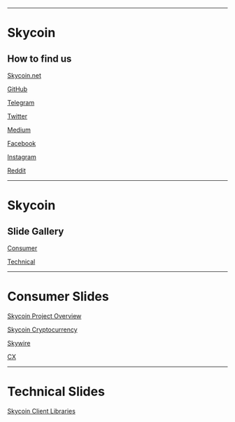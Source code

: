 <!-- .slide: id="Skycoin" data-background="../img/skycoin-logos/Skycoin-Cloud-BW-Vertical@2x.png" data-background-size="70%" data-background-repeat="no-repeat" -->

---
<!-- .slide: id="SkycoinAbout" data-background="../img/skycoin-logos/Skycoin-Cloud-BW-Horizontal@1x.png" data-background-size="10%" data-background-position="0% 100%" -->
# Skycoin
## How to find us

[Skycoin.net](https://skycoin.net)

[GitHub](https://github.com/skycoin)

[Telegram](https://t.me/skycoin)

[Twitter](https://twitter.com/skycoinproject)

[Medium](https://medium.com/skycoin)

[Facebook]()

[Instagram]()

[Reddit]()


---
<!-- .slide: id="Gallery" data-background="../img/skycoin-logos/Skycoin-Cloud-BW-Horizontal@1x.png" data-background-size="10%" data-background-position="0% 100%" -->
# Skycoin
## Slide Gallery

[Consumer](#/Consumer)

[Technical](#/Technical)

---
<!-- .slide: id="Consumer" data-background="../img/skycoin-logos/Skycoin-Cloud-BW-Horizontal@1x.png" data-background-size="10%" data-background-position="0% 100%" -->
# Consumer Slides
[Skycoin Project Overview](skycoin-slides/consumer/skycoin.project.overview.html)

[Skycoin Cryptocurrency](skycoin-slides/consumer/skycoin.skycoin.html)

[Skywire](skycoin-slides/consumer/skycoin.skywire.html)

[CX](skycoin-slides/consumer/skycoin.cx.html)

---
<!-- .slide: id="Technical" data-background="../img/skycoin-logos/Skycoin-Cloud-BW-Horizontal@1x.png" data-background-size="10%" data-background-position="0% 100%" -->
# Technical Slides
[Skycoin Client Libraries](skycoin-slides/technical/skycoin.libs.html)
